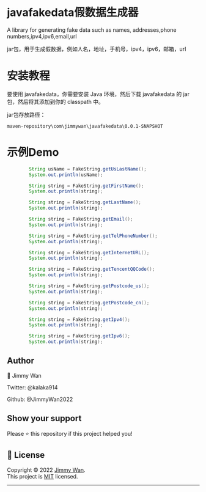 # javafakedata假数据生成器
A library for generating fake data such as names, addresses,phone numbers,ipv4,ipv6,email,url

jar包，用于生成假数据，例如人名，地址，手机号，ipv4，ipv6，邮箱，url

# 安装教程
要使用 javafakedata，你需要安装 Java 环境，然后下载 javafakedata 的 jar 包，然后将其添加到你的 classpath 中。

jar包存放路径：
```
maven-repository\com\jimmywan\javafakedata\0.0.1-SNAPSHOT
```
# 示例Demo

```java
        String usName = FakeString.getUsLastName();
        System.out.println(usName);

        String string = FakeString.getFirstName();
        System.out.println(string);

        String string = FakeString.getLastName();
        System.out.println(string);

        String string = FakeString.getEmail();
        System.out.println(string);

        String string = FakeString.getTelPhoneNumber();
        System.out.println(string);

        String string = FakeString.getInternetURL();
        System.out.println(string);

        String string = FakeString.getTencentQQCode();
        System.out.println(string);

        String string = FakeString.getPostcode_us();
        System.out.println(string);

        String string = FakeString.getPostcode_cn();
        System.out.println(string);

        String string = FakeString.getIpv4();
        System.out.println(string);

        String string = FakeString.getIpv6();
        System.out.println(string);

```
## Author
👤 Jimmy Wan

Twitter: @kalaka914

Github: @JimmyWan2022

## Show your support

Please ⭐️ this repository if this project helped you!



## 📝 License

Copyright © 2022 [Jimmy Wan](https://github.com/JimmyWan2022).<br />
This project is [MIT](https://github.com/JimmyWan2022/javafakedata/blob/master/LICENSE) licensed.

---
